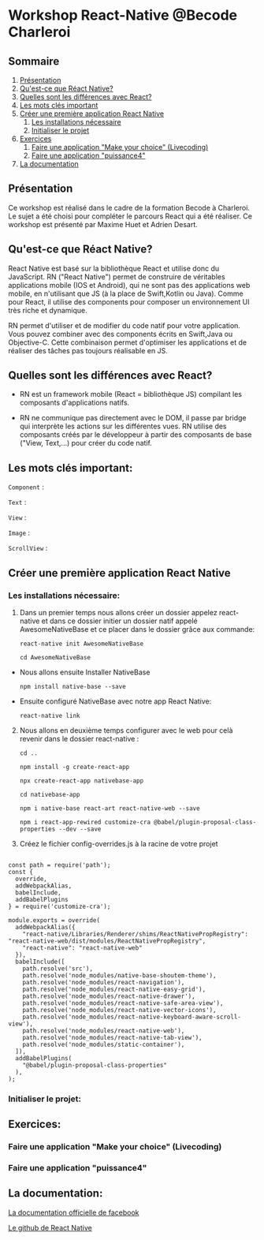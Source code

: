 # Workshop React-Native @Becode Charleroi

## Sommaire
1. [Présentation](#présentation)
2. [Qu'est-ce que Réact Native?](#quest-ce-que-réact-native)
3. [Quelles sont les différences avec React?](#quelles-sont-les-différences-avec-react)
4. [Les mots clés important](#les-mots-clés-important)
5. [Créer une première application React Native](#créer-une-première-application-react-native)
    1. [Les installations nécessaire](#les-installations-nécessaire)
    2. [Initialiser le projet](#initialiser-le-projet)
6. [Exercices](#exercices)
    1. [Faire une application "Make your choice" (Livecoding)](#faire-une-application-make-your-choice-Livecoding)
    2. [Faire une application "puissance4"](#faire-une-application-puissance4)
7. [La documentation](#la-documentation)


## Présentation

Ce workshop est réalisé dans le cadre de la formation Becode à Charleroi. Le sujet a été choisi pour compléter le parcours React qui a été réaliser. Ce workshop est présenté par Maxime Huet et Adrien Desart. 

## Qu'est-ce que Réact Native?

React Native est basé sur la bibliothèque React et utilise donc du JavaScript. RN ("React Native") permet de construire de véritables applications mobile (IOS et Android), qui ne sont pas des applications web mobile, en n'utilisant que JS (à la place de Swift,Kotlin ou Java). Comme pour React, il utilise des components pour composer un environnement UI très riche et dynamique. 

RN permet d'utiliser et de modifier du code natif pour votre application. Vous pouvez combiner avec des components écrits en Swift,Java ou Objective-C. Cette combinaison permet d'optimiser les applications et de réaliser des tâches pas toujours réalisable en JS.

## Quelles sont les différences avec React? 

* RN est un framework mobile (React = bibliothèque JS) compilant les composants d'applications natifs.

* RN ne communique pas directement avec le DOM, il passe par bridge qui interprète les actions sur les différentes vues. RN utilise des composants créés par le développeur à partir des composants de base ("View, Text,...) pour créer du code natif.

## Les mots clés important:

`Component` :

`Text` :

`View` :

`Image` :

`ScrollView` :

## Créer une première application React Native
### Les installations nécessaire:

1. Dans un premier temps nous allons créer un dossier appelez react-native et dans ce dossier initier un dossier natif appelé AwesomeNativeBase et ce placer dans le dossier grâce aux commande: 

	```react-native init AwesomeNativeBase```

	```cd AwesomeNativeBase```

- Nous allons ensuite Installer NativeBase

	```npm install native-base --save```

- Ensuite configuré NativeBase avec notre app React Native: 

	```react-native link```


2. Nous allons en deuxième temps configurer avec le web pour celà revenir dans le dossier react-native :

	```cd ..```

	```npm install -g create-react-app```

	```npx create-react-app nativebase-app```

	```cd nativebase-app```

	```npm i native-base react-art react-native-web --save```

	```npm i react-app-rewired customize-cra @babel/plugin-proposal-class-properties --dev --save```

3. Créez le fichier config-overrides.js à la racine de votre projet

<pre><code>
const path = require('path');
const {
  override,
  addWebpackAlias,
  babelInclude,
  addBabelPlugins
} = require('customize-cra');

module.exports = override(
  addWebpackAlias({
    "react-native/Libraries/Renderer/shims/ReactNativePropRegistry": "react-native-web/dist/modules/ReactNativePropRegistry",
    "react-native": "react-native-web"
  }),
  babelInclude([
    path.resolve('src'),
    path.resolve('node_modules/native-base-shoutem-theme'),
    path.resolve('node_modules/react-navigation'),
    path.resolve('node_modules/react-native-easy-grid'),
    path.resolve('node_modules/react-native-drawer'),
    path.resolve('node_modules/react-native-safe-area-view'),
    path.resolve('node_modules/react-native-vector-icons'),
    path.resolve('node_modules/react-native-keyboard-aware-scroll-view'),
    path.resolve('node_modules/react-native-web'),
    path.resolve('node_modules/react-native-tab-view'),
    path.resolve('node_modules/static-container'),
  ]),
  addBabelPlugins(
    "@babel/plugin-proposal-class-properties"
  ),
);
</code></pre>



### Initialiser le projet:



## Exercices:
### Faire une application "Make your choice" (Livecoding)
### Faire une application "puissance4"

## La documentation:

[La documentation officielle de facebook](https://facebook.github.io/react-native/)

[Le github de React Native](https://github.com/facebook/react-native)